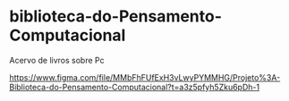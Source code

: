 # biblioteca-do-Pensamento-Computacional
Acervo de livros sobre Pc

https://www.figma.com/file/MMbFhFUfExH3vLwyPYMMHG/Projeto%3A-Biblioteca-do-Pensamento-Computacional?t=a3z5pfyh5Zku6pDh-1

